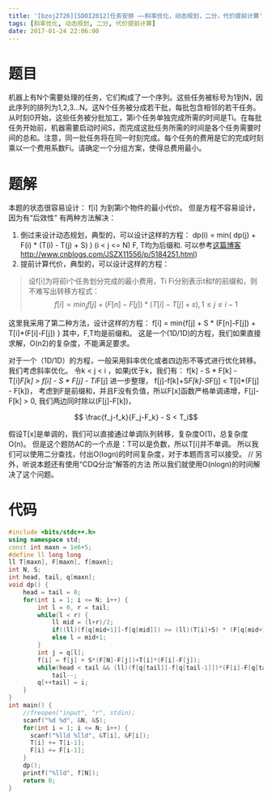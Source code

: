 ```yaml
---
title: '[bzoj2726][SDOI2012]任务安排 ——斜率优化，动态规划，二分，代价提前计算'
tags: [斜率优化, 动态规划, 二分, 代价提前计算]
date: 2017-01-24 22:06:00
---
```

# 题目
机器上有N个需要处理的任务，它们构成了一个序列。这些任务被标号为1到N，因此序列的排列为1,2,3...N。这N个任务被分成若干批，每批包含相邻的若干任务。从时刻0开始，这些任务被分批加工，第i个任务单独完成所需的时间是Ti。在每批任务开始前，机器需要启动时间S，而完成这批任务所需的时间是各个任务需要时间的总和。注意，同一批任务将在同一时刻完成。每个任务的费用是它的完成时刻乘以一个费用系数Fi。请确定一个分组方案，使得总费用最小。
<!--more-->
# 题解
本题的状态很容易设计：
f[i] 为到第i个物件的最小代价。
但是方程不容易设计，因为有“后效性”
有两种方法解决：
1. 倒过来设计动态规划，典型的，可以设计这样的方程：
   dp(i) = min( dp(j) + F(i) * (T(i) - T(j) + S) ) (i < j <= N)  F, T均为后缀和.  可以参考[这篇博客]() http://www.cnblogs.com/JSZX11556/p/5184251.html)
2. 提前计算代价，典型的，可以设计这样的方程：
>设f[i]为将前i个任务划分完成的最小费用，Ti Fi分别表示t和f的前缀和，则不难写出转移方程式：$$f[i]=min_j f[j]+(F[n]-F[j])*(T[i]-T[j]+s) ,1\leqslant j \leqslant i-1$$

这里我采用了第二种方法，设计这样的方程：
f[i] = min{f[j] + S * (F[n]-F[j]) + T[i]*(F[i]-F[j]) }
其中，F,T均是前缀和。
这是一个(1D/1D)的方程，我们如果直接求解，O(n2)的复杂度，不能满足要求。

对于一个（1D/1D）的方程，一般采用斜率优化或者四边形不等式进行优化转移。我们考虑斜率优化。
令k < j < i ，如果j优于k，我们有：
f[k] - S * F[k] - T[i]*F[k] > f[i] - S * F[j] - Ti*F[j]
进一步整理，
f[j]-f[k]+S*F[k]-S*F[j] < T[i]*(F[j] - F[k])，
考虑到F是前缀和，并且F没有负值，所以F[x]函数严格单调递增，F[j]-F[k] > 0, 我们两边同时除以(F[j]-F[k])，

$$ \frac{f_j-f_k}{F_j-F_k} - S < T_i$$

假设T[x]是单调的，我们可以直接通过单调队列转移，复杂度O(1)，总复杂度O(n)。
但是这个题防AC的一个点是：T可以是负数，所以T[i]并不单调。
所以我们可以使用二分查找，付出O(logn)的时间复杂度，对于本题而言可以接受。 // 另外，听说本题还有使用“CDQ分治”解答的方法
所以我们就使用O(nlogn)的时间解决了这个问题。

# 代码

```cpp
#include <bits/stdc++.h>
using namespace std;
const int maxn = 1e6+5;
#define ll long long
ll T[maxn], F[maxn], f[maxn];
int N, S;
int head, tail, q[maxn];
void dp() {
    head = tail = 0;
    for(int i = 1; i <= N; i++) {
        int l = 0, r = tail;
        while(l < r) {
            ll mid = (l+r)/2;
            if((ll)(f[q[mid+1]]-f[q[mid]]) >= (ll)(T[i]+S) * (F[q[mid+1]]-F[q[mid]])) r = mid;
            else l = mid+1;
        }
        int j = q[l];
        f[i] = f[j] + S*(F[N]-F[j])+T[i]*(F[i]-F[j]);
        while(head < tail && (ll)(f[q[tail]]-f[q[tail-1]])*(F[i]-F[q[tail]]) >= (ll)(f[i]-f[q[tail]])*(F[q[tail]]-F[q[tail-1]])) 
            tail--;
        q[++tail] = i;
    }
}
int main() {
    //freopen("input", "r", stdin);
    scanf("%d %d", &N, &S);
    for(int i = 1; i <= N; i++) {
      scanf("%lld %lld", &T[i], &F[i]);
      T[i] += T[i-1];
      F[i] += F[i-1];
    }
    dp();
    printf("%lld", f[N]);
    return 0;
}  
```